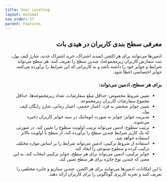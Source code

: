```yaml
---
title: User Leveling
layout: minimal
nav_order: 17
parent: Features
---
```


<head>
    <meta charset="utf-8">
    <link rel="stylesheet" href="https://b3h1z.github.io/HidyBot-Docs/assets/css/style.css">
</head>
<div dir="rtl">


<h2>معرفی سطح بندی کاربران در هیدی بات</h2>

<p>ادمین‌ها می‌توانند برای هر اکشن (تمدید اشتراک، خرید اشتراک جدید، شارژ کیف پول، ثبت سفارش کاربران زیرمجموعه)، چندین سطح را تعریف کنند. هر سطح می‌تواند شرایط و جوایز خود را داشته باشد و به کاربرانی که این شرایط را برآورده می‌کنند، جوایز اختصاصی اعطا شود.</p>

<h3>برای هر سطح، ادمین می‌تواند:</h3>
<ul>
    <li>تعیین شروط مخصوص: حداقل مبلغ سفارشات، تعداد زیرمجموعه‌ها، حداقل مجموع سفارشات کاربران زیرمجموعه.</li>
    <li>تعیین جوایز منحصر به فرد: اعتبار حجمی، اعتبار زمانی، شارژ رایگان کیف پول.</li>
    <li>مدیریت جوایز: جوایز به صورت اتوماتیک در سبد جوایز کاربران ذخیره می‌شوند.</li>
    <li>ترتیب سطوح: ادمین می‌تواند ترتیب اولویت سطوح را تعیین کند. در صورتی که یک کاربر شرایط چندین سطح را برآورده کند، از سطح با اولویت بالاتر استفاده خواهد شد.</li>
    <li>استفاده از شروط ترکیبی: ادمین می‌تواند شرایط را بر اساس موارد مختلف ترکیب کرده و سطوح متنوعی را ایجاد کند.</li>
    <li>جوایز ترکیبی: ادمین می‌تواند برای هر سطح، جوایز ترکیبی انتخاب کند، به این معنی که چندین نوع جایزه برای هر سطح تعیین کند.</li>
</ul>

<p>با این امکانات، ادمین‌ها می‌توانند برای هر اکشن، چندین سناریو و جایزه مختلفی را تعریف کنند و تجربه کاربری گوناگونی را برای کاربران ارائه دهند.</p>


</div>
